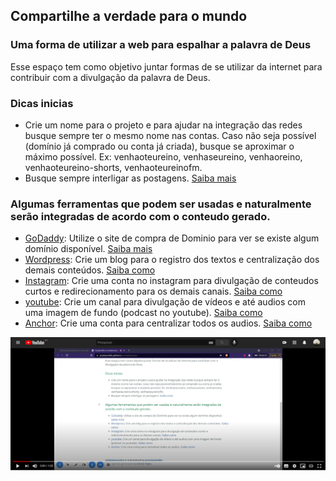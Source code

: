 ## Compartilhe a verdade para o mundo

### Uma forma de utilizar a web para espalhar a palavra de Deus

Esse espaço tem como objetivo juntar formas de se utilizar da internet para contribuir com a divulgação da palavra de Deus.

### Dicas inicias
* Crie um nome para o projeto e para ajudar na integração das redes busque sempre ter o mesmo nome nas contas. Caso não seja possível (domínio já comprado ou conta já criada), busque se aproximar o máximo possível. Ex: venhaoteureino, venhaseureino, venhaoreino, venhaoteureino-shorts, venhaoteureinofm.
* Busque sempre interligar as postagens. [Saiba mais](https://jonatasemidio.github.io/venhaoteureino/content-link)

### Algumas ferramentas que podem ser usadas e naturalmente serão integradas de acordo com o conteudo gerado.
- [GoDaddy](https://pt.godaddy.com/): Utilize o site de compra de Dominio para ver se existe algum domínio disponível. [Saiba mais](https://jonatasemidio.github.io/venhaoteureino/godaddy-howto)
- [Wordpress](https://wordpress.com/home/jonatasemidio.wordpress.com): Crie um blog para o registro dos textos e centralização dos demais conteúdos. [Saiba como](https://jonatasemidio.github.io/venhaoteureino/wordpress-howto)
- [Instagram](https://www.instagram.com/): Crie uma conta no instagram para divulgação de conteudos curtos e redirecionamento para os demais canais. [Saiba como](https://jonatasemidio.github.io/venhaoteureino/instagram-howto)
- [youtube](https://www.youtube.com/): Crie um canal para divulgação de vídeos e até audios com uma imagem de fundo (podcast no youtube). [Saiba como](https://jonatasemidio.github.io/venhaoteureino/youtube-howto)
- [Anchor](https://anchor.fm/): Crie uma conta para centralizar todos os audios. [Saiba como](https://jonatasemidio.github.io/venhaoteureino/anchor-howto)

[![GitHub Logo](/src/img/thumbintro.png)](https://www.youtube.com/watch?v=gYbfuakyexQ)

